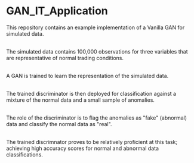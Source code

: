 # GAN_IT_Application
This repository contains an example implementation of a Vanilla GAN for simulated data.

<br>The simulated data contains 100,000 observations for three variables that are representative of normal trading conditions.

<br>A GAN is trained to learn the representation of the simulated data.

<br>The trained discriminator is then deployed for classification against a mixture of the normal data and a small sample of anomalies.

<br>The role of the discriminator is to flag the anomalies as "fake" (abnormal) data and classify the normal data as "real".

<br>The trained discrimnator proves to be relatively proficient at this task; achieving high accuracy scores for normal and abnormal data classifications.
